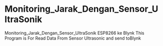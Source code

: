# Monitoring_Jarak_Dengan_Sensor_UltraSonik
Monitoring_Jarak_Dengan_Sensor_UltraSonik ESP8266 ke Blynk
This Program is For Read Data From Sensor Ultrasonic and send toBlynk
